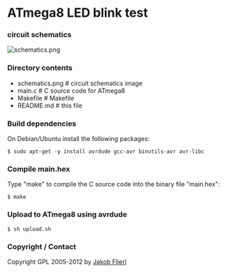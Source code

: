# ATmega8 LED blink test

### circuit schematics

![schematics.png](../../raw/master/m8-led-blink/schematics.png)

### Directory contents

* schematics.png    # circuit schematics  image
* main.c            # C source code for ATmega8
* Makefile          # Makefile 
* README.md         # this file

### Build dependencies

On Debian/Ubuntu install the following packages:

```
$ sudo apt-get -y install avrdude gcc-avr binutils-avr avr-libc
```

### Compile main.hex

Type "make" to compile the C source code into the binary file "main.hex":

```
$ make
```

### Upload to ATmega8 using avrdude

```
$ sh upload.sh
```

### Copyright / Contact

Copyright GPL 2005-2012 by [Jakob Flierl](https://github.com/koppi)
